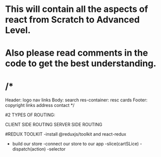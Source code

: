# This will contain all the aspects of react from Scratch to Advanced Level.
# Also please read comments in the code to get the best understanding.

# /*
Header:
       logo
       nav links
Body: search
      res-container:
            resc cards
Footer:
        copyright
        links
        address contact
*/

#2 TYPES OF ROUTING:

CLIENT SIDE ROUTING
SERVER SIDE ROUTING



#REDUX TOOLKIT
-install @reduxjs/toolkit and react-redux
- build our store
-connect our store to our app
-slice(cartSLice)
-dispatch(action)
-selector






